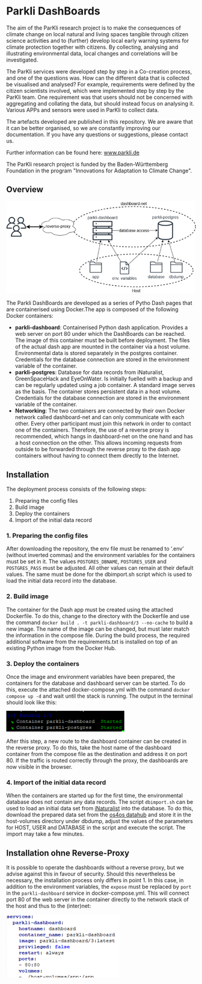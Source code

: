 # Parkli DashBoards

The aim of the ParKli research project is to make the consequences of climate change on local natural and living spaces tangible through citizen science activities and to (further) develop local early warning systems for climate protection together with citizens. By collecting, analysing and illustrating environmental data, local changes and correlations will be investigated.

The ParKli services were developed step by step in a Co-creation process, and one of the questions was. How can the different data that is collected be visualised and analysed?
For example, requirements were defined by the citizen scientists involved, which were implemented step by step by the ParKli team. One requirement was that users should not be concerned with aggregating and collating the data, but should instead focus on analysing it. Various APPs and sensors were used in ParKli to collect data.

The artefacts developed are published in this repository. We are aware that it can be better organised, so we are constantly improving our documentation. If you have any questions or suggestions, please contact us.

Further information can be found here: www.parkli.de

The ParKli research project is funded by the Baden-Württemberg Foundation in the program "Innovations for Adaptation to Climate Change".

## Overview

![parkli-dashbaord-app](https://github.com/os4os-repo/ParKli/blob/b02ae2953a32365ae824b7d84247df911727b4cc/images/parkli-dashboard.jpg)

The Parkli DashBoards are developed as a series of Pytho Dash pages that are containerised using Docker.The app is composed of the following Docker containers:

* **parkli-dashboard**: Containerised Python dash application. Provides a web server on port 80 under which the DashBoards can be reached. The image of this container must be built before deployment. The files of the actual dash app are mounted in the container via a host volume. Environmental data is stored separately in the postgres container. Credentials for the database connection are stored in the environment variable of the container.
* **parkli-postgres**: Database for data records from iNaturalist, GreenSpaceHack and EyeOnWater. Is initially fuelled with a backup and can be regularly updated using a job container. A standard image serves as the basis. The container stores persistent data in a host volume. Credentials for the database connection are stored in the environment variable of the container.
* **Networking**: The two containers are connected by their own Docker network called dashboard-net and can only communicate with each other. Every other participant must join this network in order to contact one of the containers. Therefore, the use of a reverse proxy is recommended, which hangs in dashboard-net on the one hand and has a host connection on the other. This allows incoming requests from outside to be forwarded through the reverse proxy to the dash app containers without having to connect them directly to the Internet.

## Installation

The deployment process consists of the following steps:

1. Preparing the config files
2. Build image 
3. Deploy the containers
4. Import of the initial data record

### 1. Preparing the config files

After downloading the repository, the env file must be renamed to ‘.env’ (without inverted commas) and the environment variables for the containers must be set in it. The values `POSTGRES_DBNAME`, `POSTGRES_USER` and `POSTGRES_PASS` must be adjusted. All other values can remain at their default values. The same must be done for the dbimport.sh script which is used to load the initial data record into the database.

### 2. Build image

The container for the Dash app must be created using the attached Dockerfile. To do this, change to the directory with the Dockerfile and use the command `docker build . -t parkli-dashboard/3 --no-cache` to build a new image. The name of the image can be changed, but must later match the information in the compose file. During the build process, the required additional software from the requirements.txt is installed on top of an existing Python image from the Docker Hub.

### 3. Deploy the containers

Once the image and environment variables have been prepared, the containers for the database and dashboard server can be started. To do this, execute the attached docker-compose.yml with the command `docker compose up -d` and wait until the stack is running. The output in the terminal should look like this:

![compose started](https://github.com/os4os-repo/ParKli/blob/c567074b57d0a6beb87f165d8526c2f78877ded4/images/compose_running.PNG)

After this step, a new route to the dashboard container can be created in the reverse proxy. To do this, take the host name of the dashboard container from the compose file as the destination and address it on port 80. If the traffic is routed correctly through the proxy, the dashboards are now visible in the browser.

### 4. Import of the initial data record

When the containers are started up for the first time, the environmental database does not contain any data records. The script `dbimport.sh` can be used to load an initial data set from [iNaturalist](https://www.inaturalist.org/) into the database. To do this, download the prepared data set from the [os4os datahub](https://datahub.openscience.eu/dataset/parkli-dash-database-dump) and store it in the host-volumes directory under dbdump, adjust the values of the parameters for HOST, USER and DATABASE in the script and execute the script. The import may take a few minutes.

## Installation ohne Reverse-Proxy

It is possible to operate the dashboards without a reverse proxy, but we advise against this in favour of security. Should this nevertheless be necessary, the installation process only differs in point 1. In this case, in addition to the environment variables, the `expose` must be replaced by `port` in the `parkli-dashboard` service in docker-compose.yml. This will connect port 80 of the web server in the container directly to the network stack of the host and thus to the (inter)net:

![compose port](https://github.com/os4os-repo/ParKli/blob/4b251be2c0fb85f72dd74e5a84d44da21f7f3d67/images/compose_port.PNG)

